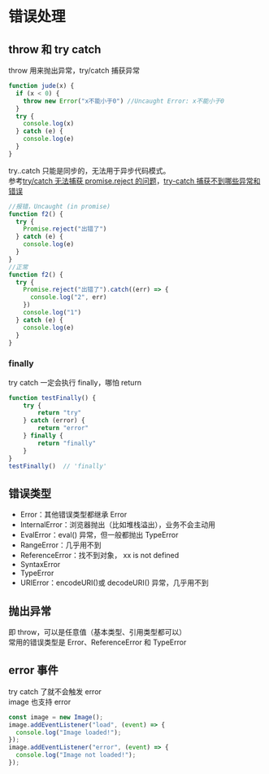 # 错误处理
## throw 和 try catch

throw 用来抛出异常，try/catch 捕获异常

```js
function jude(x) {
  if (x < 0) {
    throw new Error("x不能小于0") //Uncaught Error: x不能小于0
  }
  try {
    console.log(x)
  } catch (e) {
    console.log(e)
  }
}
```

try..catch 只能是同步的，无法用于异步代码模式。  
参考[try/catch 无法捕获 promise.reject 的问题](https://segmentfault.com/q/1010000014905440)，[try-catch 捕获不到哪些异常和错误](https://www.xiabingbao.com/post/error/try-catch-cant-error.html)

```js
//报错，Uncaught (in promise)
function f2() {
  try {
    Promise.reject("出错了")
  } catch (e) {
    console.log(e)
  }
}
//正常
function f2() {
  try {
    Promise.reject("出错了").catch((err) => {
      console.log("2", err)
    })
    console.log("1")
  } catch (e) {
    console.log(e)
  }
}
```
### finally
try catch 一定会执行 finally，哪怕 return
```js
function testFinally() {
    try {
        return "try"
    } catch (error) {
        return "error"
    } finally {
        return "finally"
    }
}
testFinally()  // 'finally'
```

## 错误类型  

- Error：其他错误类型都继承 Error
- InternalError：浏览器抛出（比如堆栈溢出），业务不会主动用 
- EvalError：eval() 异常，但一般都抛出 TypeError
- RangeError：几乎用不到
- ReferenceError：找不到对象， xx is not defined 
- SyntaxError
- TypeError
- URIError：encodeURI()或 decodeURI() 异常，几乎用不到

## 抛出异常

即 throw，可以是任意值（基本类型、引用类型都可以）  
常用的错误类型是 Error、ReferenceError 和 TypeError

## error 事件  
try catch 了就不会触发 error  
image 也支持 error   
```js
const image = new Image();
image.addEventListener("load", (event) => {
  console.log("Image loaded!");
});
image.addEventListener("error", (event) => {
  console.log("Image not loaded!");
});
```